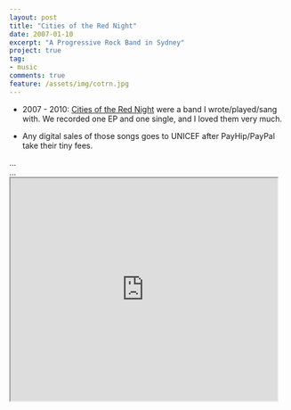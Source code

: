 ```yaml
---
layout: post
title: "Cities of the Red Night"
date: 2007-01-10
excerpt: "A Progressive Rock Band in Sydney"
project: true
tag:
- music
comments: true
feature: /assets/img/cotrn.jpg
---
```


* 2007 - 2010: [Cities of the Red Night](https://payhip.com/cotrn) were a band I wrote/played/sang with. We recorded one EP and one single, and I loved them very much.

* Any digital sales of those songs goes to UNICEF after PayHip/PayPal take their tiny fees.

<div class="payhip-embed-page" data-key="YGSh">...</div><script type="text/javascript" src="https://payhip.com/embed-page.js"></script>

<div class="payhip-embed-page" data-key="JhuF">...</div><script type="text/javascript" src="https://payhip.com/embed-page.js"></script>

<iframe src="http://www.youtube.com/embed/?listType=user_uploads&list=CotRN" width="480" height="400"></iframe> 

